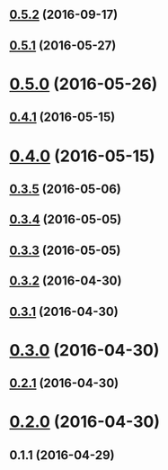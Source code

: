 <a name="0.5.2"></a>
## [0.5.2](https://github.com/cybersettler/websemble/compare/0.5.1...v0.5.2) (2016-09-17)



<a name="0.5.1"></a>
## [0.5.1](https://github.com/cybersettler/websemble/compare/0.5.0...0.5.1) (2016-05-27)



<a name="0.5.0"></a>
# [0.5.0](https://github.com/cybersettler/websemble/compare/v0.4.1...0.5.0) (2016-05-26)



<a name="0.4.1"></a>
## [0.4.1](https://github.com/cybersettler/websemble/compare/v0.4.0...v0.4.1) (2016-05-15)



<a name="0.4.0"></a>
# [0.4.0](https://github.com/cybersettler/websemble/compare/v0.3.5...v0.4.0) (2016-05-15)



<a name="0.3.5"></a>
## [0.3.5](https://github.com/cybersettler/websemble/compare/v0.3.4...v0.3.5) (2016-05-06)



<a name="0.3.4"></a>
## [0.3.4](https://github.com/cybersettler/websemble/compare/v0.3.3...v0.3.4) (2016-05-05)



<a name="0.3.3"></a>
## [0.3.3](https://github.com/cybersettler/websemble/compare/v0.3.2...v0.3.3) (2016-05-05)



<a name="0.3.2"></a>
## [0.3.2](https://github.com/cybersettler/websemble/compare/v0.3.1...v0.3.2) (2016-04-30)



<a name="0.3.1"></a>
## [0.3.1](https://github.com/cybersettler/websemble/compare/v0.3.0...v0.3.1) (2016-04-30)



<a name="0.3.0"></a>
# [0.3.0](https://github.com/cybersettler/websemble/compare/v0.2.1...v0.3.0) (2016-04-30)



<a name="0.2.1"></a>
## [0.2.1](https://github.com/cybersettler/websemble/compare/v0.2.0...v0.2.1) (2016-04-30)



<a name="0.2.0"></a>
# [0.2.0](https://github.com/cybersettler/websemble/compare/v0.1.1...v0.2.0) (2016-04-30)



<a name="0.1.1"></a>
## 0.1.1 (2016-04-29)



